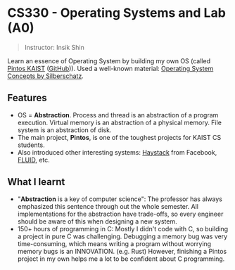 # CS330 - Operating Systems and Lab (A0)

> Instructor: Insik Shin

Learn an essence of Operating System by building my own OS (called [Pintos KAIST](https://casys-kaist.github.io/pintos-kaist/) ([GitHub](https://github.com/casys-kaist/pintos-kaist))). Used a well-known material: [Operating System Concepts by Silberschatz](https://os-book.com/).

## Features

- OS = **Abstraction**. Process and thread is an abstraction of a program execution. Virtual memory is an abstraction of a physical memory. File system is an abstraction of disk.
- The main project, **Pintos**, is one of the toughest projects for KAIST CS students.
- Also introduced other interesting systems: [Haystack](https://engineering.fb.com/2009/04/30/core-infra/needle-in-a-haystack-efficient-storage-of-billions-of-photos/) from Facebook, [FLUID](https://news.kaist.ac.kr/newsen/html/news/?mode=V&mng_no=4651), etc.

## What I learnt

- "**Abstraction** is a key of computer science": The professor has always emphasized this sentence through out the whole semester. All implementations for the abstraction have trade-offs, so every engineer should be aware of this when designing a new system.
- 150+ hours of programming in C: Mostly I didn't code with C, so building a project in pure C was challenging. Debugging a memory bug was very time-consuming, which means writing a program without worrying memory bugs is an INNOVATION. (e.g. Rust) However, finishing a Pintos project in my own helps me a lot to be confident about C programming.